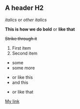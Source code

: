 ## A header H2

*italics* or _other italics_

**This is how we do bold** or __like that__

~~Strike through it~~

1. First item
2. Second item

* some
* some more

- or like this
- and this

+ or like that

[My link](https://www.google.com)
